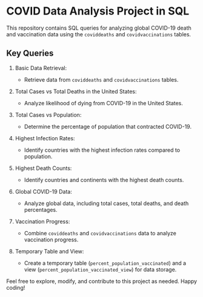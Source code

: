 # COVID Data Analysis Project in SQL

This repository contains SQL queries for analyzing global COVID-19 death and vaccination data using the `coviddeaths` and `covidvaccinations` tables.

## Key Queries

1. Basic Data Retrieval:
   - Retrieve data from `coviddeaths` and `covidvaccinations` tables.

2. Total Cases vs Total Deaths in the United States:
   - Analyze likelihood of dying from COVID-19 in the United States.

3. Total Cases vs Population:
   - Determine the percentage of population that contracted COVID-19.

4. Highest Infection Rates:
   - Identify countries with the highest infection rates compared to population.

5. Highest Death Counts:
   - Identify countries and continents with the highest death counts.

6. Global COVID-19 Data:
   - Analyze global data, including total cases, total deaths, and death percentages.

7. Vaccination Progress:
   - Combine `coviddeaths` and `covidvaccinations` data to analyze vaccination progress.

8. Temporary Table and View:
   - Create a temporary table (`percent_population_vaccinated`) and a view (`percent_population_vaccinated_view`) for data storage.

Feel free to explore, modify, and contribute to this project as needed. Happy coding!
